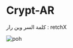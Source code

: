 # Crypt-AR
كلمة السر وين رار : retchX


![poh](https://github.com/user-attachments/assets/2c992715-6172-4f7f-89ba-1dc2cdc0d0f8)

